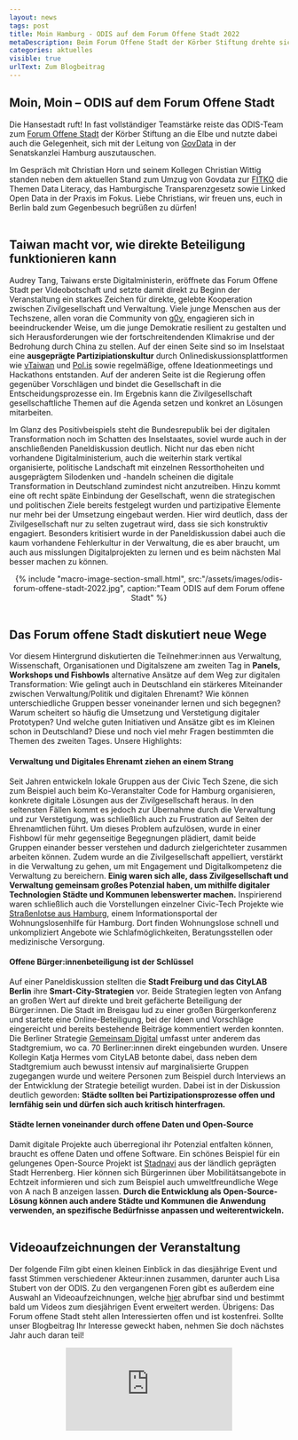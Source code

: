 ```yaml
---
layout: news
tags: post
title: Moin Hamburg - ODIS auf dem Forum Offene Stadt 2022
metaDescription: Beim Forum Offene Stadt der Körber Stiftung drehte sich vergangene Woche alles um offene Daten, Partizipation und Civic Tech. Wir waren dabei und teilen im Blogbeitrag unsere Eindrücke.
categories: aktuelles
visible: true
urlText: Zum Blogbeitrag
---
```


## Moin, Moin – ODIS auf dem Forum Offene Stadt

Die Hansestadt ruft! In fast vollständiger Teamstärke reiste das ODIS-Team zum [Forum Offene Stadt](https://koerber-stiftung.de/projekte/forum-offene-stadt/forum-offene-stadt-2022/) der Körber Stiftung an die Elbe und nutzte dabei auch die Gelegenheit, sich mit der Leitung von [GovData](https://www.govdata.de/) in der Senatskanzlei Hamburg auszutauschen.

Im Gespräch mit Christian Horn und seinem Kollegen Christian Wittig standen neben dem aktuellen Stand zum Umzug von Govdata zur [FITKO](https://www.fitko.de) die Themen Data Literacy, das Hamburgische Transparenzgesetz sowie Linked Open Data in der Praxis im Fokus. Liebe Christians, wir freuen uns, euch in Berlin bald zum Gegenbesuch begrüßen zu dürfen!
<br><br>

## Taiwan macht vor, wie direkte Beteiligung funktionieren kann

Audrey Tang, Taiwans erste Digitalministerin, eröffnete das Forum Offene Stadt per Videobotschaft und setzte damit direkt zu Beginn der Veranstaltung ein starkes Zeichen für direkte, gelebte Kooperation zwischen Zivilgesellschaft und Verwaltung. Viele junge Menschen aus der Techszene, allen voran die Community von [g0v](https://g0v.tw), engagieren sich in beeindruckender Weise, um die junge Demokratie resilient zu gestalten und sich Herausforderungen wie der fortschreitendenden Klimakrise und der Bedrohung durch China zu stellen. Auf der einen Seite sind so im Inselstaat eine **ausgeprägte Partizipiationskultur** durch Onlinediskussionsplattformen wie [vTaiwan](https://info.vtaiwan.tw) und [Pol.is](https://pol.is/) sowie regelmäßige, offene Ideationmeetings und Hackathons entstanden. Auf der anderen Seite ist die Regierung offen gegenüber Vorschlägen und bindet die Gesellschaft in die Entscheidungsprozesse ein. Im Ergebnis kann die Zivilgesellschaft gesellschaftliche Themen auf die Agenda setzen und konkret an Lösungen mitarbeiten.

Im Glanz des Positivbeispiels steht die Bundesrepublik bei der digitalen Transformation noch im Schatten des Inselstaates, soviel wurde auch in der anschließenden Paneldiskussion deutlich. Nicht nur das eben nicht vorhandene Digitalministerium, auch die weiterhin stark vertikal organisierte, politische Landschaft mit einzelnen Ressorthoheiten und ausgeprägtem Silodenken und -handeln scheinen die digitale Transformation in Deutschland zumindest nicht anzutreiben. Hinzu kommt eine oft recht späte Einbindung der Gesellschaft, wenn die strategischen und politischen Ziele bereits festgelegt wurden und partizipative Elemente nur mehr bei der Umsetzung eingebaut werden. Hier wird deutlich, dass der Zivilgesellschaft nur zu selten zugetraut wird, dass sie sich konstruktiv engagiert. Besonders kritisiert wurde in der Paneldiskussion dabei auch die kaum vorhandene Fehlerkultur in der Verwaltung, die es aber braucht, um auch aus misslungen Digitalprojekten zu lernen und es beim nächsten Mal besser machen zu können.

<center>
{% include "macro-image-section-small.html", src:"/assets/images/odis-forum-offene-stadt-2022.jpg", caption:"Team ODIS auf dem Forum offene Stadt" %}
</center>
<br>

## Das Forum offene Stadt diskutiert neue Wege

Vor diesem Hintergrund diskutierten die Teilnehmer:innen aus Verwaltung, Wissenschaft, Organisationen und Digitalszene am zweiten Tag in **Panels, Workshops und Fishbowls** alternative Ansätze auf dem Weg zur digitalen Transformation: Wie gelingt auch in Deutschland ein stärkeres Miteinander zwischen Verwaltung/Politik und digitalen Ehrenamt? Wie können unterschiedliche Gruppen besser voneinander lernen und sich begegnen? Warum scheitert so häufig die Umsetzung und Verstetigung digitaler Prototypen? Und welche guten Initiativen und Ansätze gibt es im Kleinen schon in Deutschland? Diese und noch viel mehr Fragen bestimmten die Themen des zweiten Tages. Unsere Highlights:

#### Verwaltung und Digitales Ehrenamt ziehen an einem Strang

Seit Jahren entwickeln lokale Gruppen aus der Civic Tech Szene, die sich zum Beispiel auch beim Ko-Veranstalter Code for Hamburg organisieren, konkrete digitale Lösungen aus der Zivilgesellschaft heraus. In den seltensten Fällen kommt es jedoch zur Übernahme durch die Verwaltung und zur Verstetigung, was schließlich auch zu Frustration auf Seiten der Ehrenamtlichen führt. Um dieses Problem aufzulösen, wurde in einer Fishbowl für mehr gegenseitige Begegnungen plädiert, damit beide Gruppen einander besser verstehen und dadurch zielgerichteter zusammen arbeiten können. Zudem wurde an die Zivilgesellschaft appelliert, verstärkt in die Verwaltung zu gehen, um mit Engagement und Digitalkompetenz die Verwaltung zu bereichern. **Einig waren sich alle, dass Zivilgesellschaft und Verwaltung gemeinsam großes Potenzial haben, um mithilfe digitaler Technologien Städte und Kommunen lebenswerter machen.** Inspirierend waren schließlich auch die Vorstellungen einzelner Civic-Tech Projekte wie [Straßenlotse aus Hamburg](https://strassenlotse.hamburg), einem Informationsportal der Wohnungslosenhilfe für Hamburg. Dort finden Wohnungslose schnell und unkompliziert Angebote wie Schlafmöglichkeiten, Beratungsstellen oder medizinische Versorgung.

#### Offene Bürger:innenbeteiligung ist der Schlüssel

Auf einer Paneldiskussion stellten die **Stadt Freiburg und das CityLAB Berlin** ihre **Smart-City-Strategien** vor. Beide Strategien legten von Anfang an großen Wert auf direkte und breit gefächerte Beteiligung der Bürger:innen. Die Stadt im Breisgau lud zu einer großen Bürgerkonferenz und startete eine Online-Beteiligung, bei der Ideen und Vorschläge eingereicht und bereits bestehende Beiträge kommentiert werden konnten. Die Berliner Strategie [Gemeinsam Digital](https://gemeinsamdigital.berlin.de/de/) umfasst unter anderem das Stadtgremium, wo ca. 70 Berliner:innen direkt eingebunden wurden. Unsere Kollegin Katja Hermes vom CityLAB betonte dabei, dass neben dem Stadtgremium auch bewusst intensiv auf marginalisierte Gruppen zugegangen wurde und weitere Personen zum Beispiel durch Interviews an der Entwicklung der Strategie beteiligt wurden. Dabei ist in der Diskussion deutlich geworden: **Städte sollten bei Partizipationsprozesse offen und lernfähig sein und dürfen sich auch kritisch hinterfragen.**

#### Städte lernen voneinander durch offene Daten und Open-Source

Damit digitale Projekte auch überregional ihr Potenzial entfalten können, braucht es offene Daten und offene Software. Ein schönes Beispiel für ein gelungenes Open-Source Projekt ist [Stadnavi](https://stadtnavi.de) aus der ländlich geprägten Stadt Herrenberg. Hier können sich Bürgerinnen über Mobilitätsangebote in Echtzeit informieren und sich zum Beispiel auch umweltfreundliche Wege von A nach B anzeigen lassen. **Durch die Entwicklung als Open-Source-Lösung können auch andere Städte und Kommunen die Anwendung verwenden, an spezifische Bedürfnisse anpassen und weiterentwickeln.**
<br><br>

## Videoaufzeichnungen der Veranstaltung

Der folgende Film gibt einen kleinen Einblick in das diesjährige Event und fasst Stimmen verschiedener Akteur:innen zusammen, darunter auch Lisa Stubert von der ODIS. Zu den vergangenen Foren gibt es außerdem eine Auswahl an Videoaufzeichnungen, welche [hier](https://koerber-stiftung.de/projekte/forum-offene-stadt/forum-offene-stadt-rueckblicke/) abrufbar sind und bestimmt bald um Videos zum diesjährigen Event erweitert werden. Übrigens: Das Forum offene Stadt steht allen Interessierten offen und ist kostenfrei. Sollte unser Blogbeitrag Ihr Interesse geweckt haben, nehmen Sie doch nächstes Jahr auch daran teil!

<p style="text-align: center;">
<iframe class="video-big" src="https://www.youtube.com/embed/4juVlMJH6s4" title="YouTube video player" frameborder="0" allow="accelerometer; autoplay; clipboard-write; encrypted-media; gyroscope; picture-in-picture" allowfullscreen></iframe>
</p>
<br>
